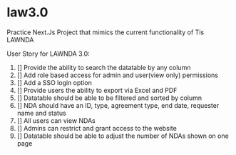 # law3.0
Practice Next.Js Project that mimics the current functionality of Tis LAWNDA

User Story for LAWNDA 3.0:

1. [] Provide the ability to search the datatable by any column
2. [] Add role based access for admin and user(view only) permissions
3. [] Add a SSO login option
4. [] Provide users the ability to export via Excel and PDF
5. [] Datatable should be able to be filtered and sorted by column
6. [] NDA should have an ID, type, agreement type, end date, requester name and status
7. [] All users can view NDAs
8. [] Admins can restrict and grant access to the website
9. [] Datatable should be able to adjust the number of NDAs shown on one page
